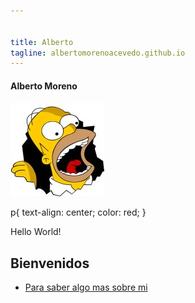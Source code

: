```yaml
---


title: Alberto
tagline: albertomorenoacevedo.github.io
---
```

#### Alberto Moreno

![imagen](foto.jpg)

  <styles>
  p{
    text-align: center;
    color: red;
  }
  </styles>
  

  <p class="para1">Hello World!</p>
   
## Bienvenidos

* [Para saber algo mas sobre mi](/about)
